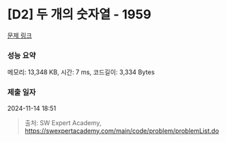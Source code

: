 # [D2] 두 개의 숫자열 - 1959 

[문제 링크](https://swexpertacademy.com/main/code/problem/problemDetail.do?contestProbId=AV5PpoFaAS4DFAUq) 

### 성능 요약

메모리: 13,348 KB, 시간: 7 ms, 코드길이: 3,334 Bytes

### 제출 일자

2024-11-14 18:51



> 출처: SW Expert Academy, https://swexpertacademy.com/main/code/problem/problemList.do